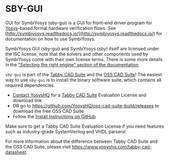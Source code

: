 SBY-GUI
=======

GUI for SymbiYosys (sby-gui) is a GUI for front-end driver program for [Yosys](http://yosyshq.net/yosys/)-based formal hardware verification flows. See [http://symbiyosys.readthedocs.io/](http://symbiyosys.readthedocs.io/) for documentation on how to use SymbiYosys.

SymbiYosys GUI (sby-gui) and SymbiYosys (sby) itself are licensed under the ISC license, note that the solvers and other components used by SymbiYosys come with their own license terms. There is some more details in the ["Selecting the right engine" section of the documentation](https://symbiyosys.readthedocs.io/en/latest/quickstart.html#selecting-the-right-engine).

`sby-gui` is part of the [Tabby CAD Suite](https://www.yosyshq.com/tabby-cad-datasheet) and the [OSS CAD Suite](https://github.com/YosysHQ/oss-cad-suite-build)! The easiest way to use `sby-gui` is to install the binary software suite, which contains all required dependencies.

* [Contact YosysHQ](https://www.yosyshq.com/contact) for a [Tabby CAD Suite](https://www.yosyshq.com/tabby-cad-datasheet) Evaluation License and download link
* OR go to https://github.com/YosysHQ/oss-cad-suite-build/releases to download the free OSS CAD Suite
* Follow the [Install Instructions on GitHub](https://github.com/YosysHQ/oss-cad-suite-build#installation)

Make sure to get a Tabby CAD Suite Evaluation License if you need features such as industry-grade SystemVerilog and VHDL parsers!

For more information about the difference between Tabby CAD Suite and the OSS CAD Suite, please visit https://www.yosyshq.com/tabby-cad-datasheet.
